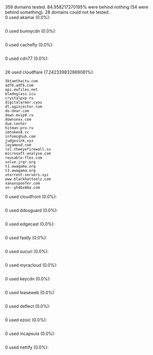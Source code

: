 359 domains tested. 84.958217270195% were behind nothing (54 were behind something). 28 domains could not be tested.<br>
0 used akamai (0.0%):
```

```

0 used bunnycdn (0.0%):
```

```

0 used cachefly (0.0%):
```

```

0 used cdn77 (0.0%):
```

```

26 used cloudflare (7.242339832869081%):
```
3ktamthaitu.com
adf6.adf6.com
api.ewfiles.net
bladeglass.icu
crystalpvp.ru
digitalarmor.cyou
dl.aginjector.com
do-dear.com
down.mvip8.ru
downsexv.com
due.center
hitman-pro.ru
imtoken8.cc
infomsghub.com
judgesink.xyz
leyamond.com
lol.theeyefirewall.su
microsoft-analyse.com
reusable-flex.com
solve.jrqr.org
t1.awagama.org
t3.awagama.org
utorrent-servers.xyz
www.blackhattoolz.com
xanaxspoofer.com
xn--yh4bx88a.com
```

0 used cloudfront (0.0%):
```

```

0 used ddosguard (0.0%):
```

```

0 used edgecast (0.0%):
```

```

0 used fastly (0.0%):
```

```

0 used sucuri (0.0%):
```

```

0 used myracloud (0.0%):
```

```

0 used keycdn (0.0%):
```

```

0 used leaseweb (0.0%):
```

```

0 used deflect (0.0%):
```

```

0 used ezoic (0.0%):
```

```

0 used incapsula (0.0%):
```

```

0 used netlify (0.0%):
```

```

